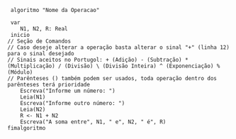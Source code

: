      algoritmo "Nome da Operacao"
  
     var
        N1, N2, R: Real   
     inicio
    // Seção de Comandos 
    // Caso deseje alterar a operação basta alterar o sinal "+" (linha 12) para o sinal desejado
    // Sinais aceitos no Portugol: + (Adição) - (Subtração) * (Multiplicação) / (Divisão) \ (Divisão Inteira) ^ (Exponenciação) % (Módulo)
    // Parênteses () também podem ser usados, toda operação dentro dos parênteses terá prioridade      
        Escreva("Informe um número: ")  
        Leia(N1)   
        Escreva("Informe outro número: ")  
        Leia(N2)   
        R <- N1 + N2     
        Escreva("A soma entre", N1, " e", N2, " é", R)
    fimalgoritmo

